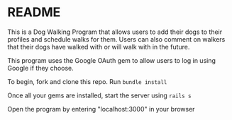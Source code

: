 # README

This is a Dog Walking Program that allows users to add their dogs to their profiles and schedule walks for them.
Users can also comment on walkers that their dogs have walked with or will walk with in the future. 

This program uses the Google OAuth gem to allow users to log in using Google if they choose.

To begin, fork and clone this repo. 
Run ```bundle install``` 

Once all your gems are installed, start the server using ```rails s```

Open the program by entering "localhost:3000" in your browser
